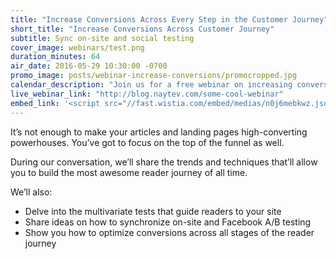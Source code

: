 ```yaml
---
title: "Increase Conversions Across Every Step in the Customer Journey"
short_title: "Increase Conversions Across Customer Journey" 
subtitle: Sync on-site and social testing
cover_image: webinars/test.png
duration_minutes: 64
air_date: 2016-05-29 10:30:00 -0700
promo_image: posts/webinar-increase-conversions/promocropped.jpg
calendar_description: "Join us for a free webinar on increasing conversion"
live_webinar_link: "http://blog.naytev.com/some-cool-webinar"
embed_link: '<script src="//fast.wistia.com/embed/medias/n0j6mebkwz.jsonp" async></script><script src="//fast.wistia.com/assets/external/E-v1.js" async></script><div class="wistia_responsive_padding" style="padding:56.25% 0 0 0;position:relative;"><div class="wistia_responsive_wrapper" style="height:100%;left:0;position:absolute;top:0;width:100%;"><div class="wistia_embed wistia_async_n0j6mebkwz videoFoam=true" style="height:100%;width:100%">&nbsp;</div></div></div>'
---
```


It’s not enough to make your articles and landing pages high-converting powerhouses. You’ve got to focus on the top of the funnel as well.

During our conversation, we’ll share the trends and techniques that’ll allow you to build the most awesome reader journey of all time.

We’ll also: 

  * Delve into the multivariate tests that guide readers to your site 
  * Share ideas on how to synchronize on-site and Facebook A/B testing 
  * Show you how to optimize conversions across all stages of the reader journey